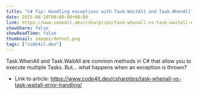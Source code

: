 ```yaml
---
title: "C# Tip: Handling exceptions with Task.WaitAll and Task.WhenAll"
date: 2025-06-10T00:00:00+00:00
link: https://www.code4it.dev/csharptips/task-whenall-vs-task-waitall-error-handling/
showShare: false
showReadTime: false
thumbnail: images/dotnet.png
tags: ["code4it.dev"]
---
```

Task.WhenAll and Task.WaitAll are common methods in C# that allow you to execute multiple Tasks. But… what happens when an exception is thrown?

- Link to article: https://www.code4it.dev/csharptips/task-whenall-vs-task-waitall-error-handling/